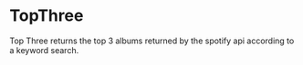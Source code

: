 # TopThree
Top Three returns the top 3 albums returned by the spotify api according to a keyword search.
